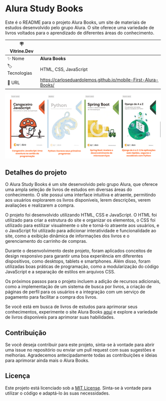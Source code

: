 # Alura Study Books

Este é o README para o projeto Alura Books, um site de materiais de estudos desenvolvido pelo grupo Alura. O site oferece uma variedade de livros voltados para o aprendizado de diferentes áreas do conhecimento.

| :placard: Vitrine.Dev |     |
| -------------  | --- |
| :sparkles: Nome        | **Alura Books**
| :label: Tecnologias | HTML, CSS, JavaScript
| :rocket: URL         | https://carloseduardolemos.github.io/mobile-First-Alura-Books/

<!-- Inserir imagem com a #vitrinedev ao final do link -->
![](https://raw.githubusercontent.com/CarlosEduardoLemos/mobile-First-Alura-Books/main/img/Captura%20de%20tela%202023-06-03%20153055.png#vitrinedev)

## Detalhes do projeto

O Alura Study Books é um site desenvolvido pelo grupo Alura, que oferece uma ampla seleção de livros de estudos em diversas áreas do conhecimento. O site possui uma interface intuitiva e atraente, permitindo aos usuários explorarem os livros disponíveis, lerem descrições, verem avaliações e realizarem a compra.

O projeto foi desenvolvido utilizando HTML, CSS e JavaScript. O HTML foi utilizado para criar a estrutura do site e organizar os elementos, o CSS foi utilizado para estilizar visualmente o site e torná-lo atraente aos usuários, e o JavaScript foi utilizado para adicionar interatividade e funcionalidade ao site, como a exibição dinâmica de informações dos livros e o gerenciamento do carrinho de compras.

Durante o desenvolvimento deste projeto, foram aplicados conceitos de design responsivo para garantir uma boa experiência em diferentes dispositivos, como desktops, tablets e smartphones. Além disso, foram utilizadas boas práticas de programação, como a modularização do código JavaScript e a separação de estilos em arquivos CSS.

Os próximos passos para o projeto incluem a adição de recursos adicionais, como a implementação de um sistema de busca por livros, a criação de páginas de perfil para os usuários e a integração com um serviço de pagamento para facilitar a compra dos livros.

Se você está em busca de livros de estudos para aprimorar seus conhecimentos, experimente o site Alura Books [aqui](https://carloseduardolemos.github.io/mobile-First-Alura-Books/) e explore a variedade de livros disponíveis para aprimorar suas habilidades.

## Contribuição

Se você deseja contribuir para este projeto, sinta-se à vontade para abrir uma issue no repositório ou enviar um pull request com suas sugestões e melhorias. Agradecemos antecipadamente todas as contribuições e ideias para aprimorar ainda mais o Alura Books.

## Licença

Este projeto está licenciado sob a [MIT License](https://opensource.org/licenses/MIT). Sinta-se à vontade para utilizar o código e adaptá-lo às suas necessidades.
